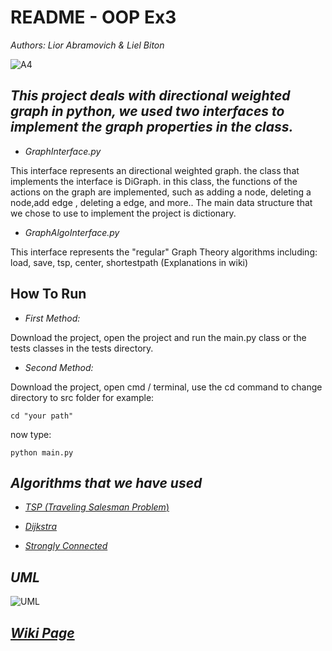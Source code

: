 # README - OOP Ex3

*Authors: Lior Abramovich & Liel Biton*

![A4](https://cdn.discordapp.com/attachments/906164582983299074/925014821513101352/unknown.png)


## *This project deals with directional weighted graph in python, we used two interfaces to implement the graph properties in the class.*

- *GraphInterface.py*

This interface represents an directional weighted graph. the class that implements the interface is DiGraph. in this class, the functions of the actions on the graph are implemented, such as adding a node, deleting a node,add edge , deleting a edge, and more.. The main data structure that we chose to use to implement the project is dictionary.


- *GraphAlgoInterface.py*

This interface represents the "regular" Graph Theory algorithms including:
load, save, tsp, center, shortestpath (Explanations in wiki)

## How To Run


- *First Method:*

Download the project, open the project and run the main.py class or the tests classes in the tests directory.

- *Second Method:*

Download the project, open cmd / terminal, use the cd command to change directory to src folder for example:

`cd "your path"`

now type:

`python main.py`

## *Algorithms that we have used*

- [*TSP (Traveling Salesman Problem*)](https://en.wikipedia.org/wiki/Travelling_salesman_problem)

- [*Dijkstra*](https://en.wikipedia.org/wiki/Dijkstra%27s_algorithm)

- [*Strongly Connected*](https://www.geeksforgeeks.org/check-if-a-directed-graph-is-connected-or-not/)

## *UML*

![UML](https://cdn.discordapp.com/attachments/906164582983299074/924692340617146368/Directed_Weighted_Graph_liel.png)


## [*Wiki Page*](https://github.com/lielbiton92/Ex3_oop/wiki)
